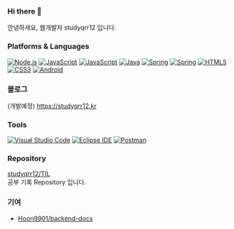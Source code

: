 ### Hi there 👋

안녕하세요, 웹개발자 studyqrr12 입니다.

### Platforms & Languages
[![Node.js](https://img.shields.io/badge/Node.js-339933?style=flat-square&logo=Node.js&logoColor=FFFFFF)](#)
[![JavaScript](https://img.shields.io/badge/JavaScript-F7DF1E?style=flat-square&logo=JavaScript&logoColor=FFFFFF)](#)
[![JavaScript](https://img.shields.io/badge/Express-EEEEEE?style=flat-square&logo=express&logoColor=000000)](#)
[![Java](https://img.shields.io/badge/Java-007396?style=flat-square&logo=openjdk&logoColor=FFFFFF)](#)
[![Spring](https://img.shields.io/badge/Spring-6DB33F?style=flat-square&logo=Spring&logoColor=FFFFFF)](#)
[![Spring](https://img.shields.io/badge/SpringBoot-6DB33F?style=flat-square&logo=springboot&logoColor=FFFFFF)](#)
[![HTML5](https://img.shields.io/badge/HTML5-E34F26?style=flat-square&logo=HTML5&logoColor=FFFFFF)](#)
[![CSS3](https://img.shields.io/badge/CSS3-1572B6?style=flat-square&logo=CSS3&logoColor=FFFFFF)](#)
[![Android](https://img.shields.io/badge/Android-3DDC84?style=flat-square&logo=Android&logoColor=FFFFFF)](#)

### 블로그
(개발예정) https://studyqrr12.kr

### Tools
[![Visual Studio Code](https://img.shields.io/badge/Visual%20Studio%20Code-007ACC?style=flat-square&logo=Visual%20Studio%20Code&logoColor=FFFFFF)](#)
[![Eclipse IDE](https://img.shields.io/badge/Eclipse%20IDE-2C2255?style=flat-square&logo=Eclipse%20IDE&logoColor=FFFFFF)](#)
[![Postman](https://img.shields.io/badge/Postman-FF6C37?style=flat-square&logo=Postman&logoColor=FFFFFF)](#)

### Repository
[studyqrr12/TIL](https://github.com/studyqrr12/TIL)<br/>
공부 기록 Repository 입니다.

### 기여
- [Hoon9901/backend-docs](https://github.com/Hoon9901/backend-docs/pulls?q=is%3Apr+is%3Aclosed+author%3Astudyqrr12)
<!--
**studyqrr12/studyqrr12** is a ✨ _special_ ✨ repository because its `README.md` (this file) appears on your GitHub profile.

Here are some ideas to get you started:

- 🔭 I’m currently working on ...
- 🌱 I’m currently learning ...
- 👯 I’m looking to collaborate on ...
- 🤔 I’m looking for help with ...
- 💬 Ask me about ...
- 📫 How to reach me: ...
- 😄 Pronouns: ...
- ⚡ Fun fact: ...
-->
